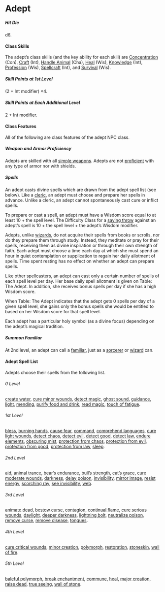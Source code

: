 # Adept

##### Hit Die

d6.

#### Class Skills

The adept’s class skills (and the key ability for each skill) are [Concentration](/srd/skills/concentration.htm) (Con), [Craft](/srd/skills/craft.htm) (Int), [Handle Animal](/srd/skills/handleAnimal.htm) (Cha), [Heal](/srd/skills/heal.htm) (Wis), [Knowledge](/srd/skills/knowledge.htm) (Int), [Profession](/srd/skills/profession.htm) (Wis), [Spellcraft](/srd/skills/spellcraft.htm) (Int), and [Survival](/srd/skills/survival.htm) (Wis).

##### Skill Points at 1st Level

(2 + Int modifier) ×4.

##### Skill Points at Each Additional Level

2 + Int modifier.

#### Class Features

All of the following are class features of the adept NPC class.

##### Weapon and Armor Proficiency

Adepts are skilled with all [simple weapons](/srd/equipment/weapons.htm#simpleMartialandExoticWeapons). Adepts are not [proficient](/srd/combat/combatModifiers.htm#weaponArmorAndShieldProficiency) with any type of armor nor with shields.

##### Spells

An adept casts divine spells which are drawn from the adept spell list (see below). Like a [cleric](/srd/classes/cleric.htm), an adept must choose and prepare her spells in advance. Unlike a cleric, an adept cannot spontaneously cast cure or inflict spells.

To prepare or cast a spell, an adept must have a Wisdom score equal to at least 10 + the spell level. The Difficulty Class for a [saving throw](/srd/combat/combatStatistics.htm#savingThrows) against an adept’s spell is 10 + the spell level + the adept’s Wisdom modifier.

Adepts, unlike [wizards](/srd/classes/sorcererWizard.htm#wizard), do not acquire their spells from books or scrolls, nor do they prepare them through study. Instead, they meditate or pray for their spells, receiving them as divine inspiration or through their own strength of faith. Each adept must choose a time each day at which she must spend an hour in quiet contemplation or supplication to regain her daily allotment of spells. Time spent resting has no effect on whether an adept can prepare spells.

Like other spellcasters, an adept can cast only a certain number of spells of each spell level per day. Her base daily spell allotment is given on Table: The Adept. In addition, she receives bonus spells per day if she has a high Wisdom score.

When Table: The Adept indicates that the adept gets 0 spells per day of a given spell level, she gains only the bonus spells she would be entitled to based on her Wisdom score for that spell level.

Each adept has a particular holy symbol (as a divine focus) depending on the adept’s magical tradition.

##### Summon Familiar

At 2nd level, an adept can call a [familiar](/srd/classes/sorcererWizard.htm#familiars), just as a [sorcerer](/srd/classes/sorcererWizard.htm#sorcerer) or [wizard](/srd/classes/sorcererWizard.htm#wizard) can.

#### Adept Spell List

Adepts choose their spells from the following list.

###### 0 Level

  [create water](/srd/spells/createWater.htm), [cure minor wounds](/srd/spells/cureMinorWounds.htm), [detect magic](/srd/spells/detectMagic.htm), [ghost sound](/srd/spells/ghostSound.htm), [guidance](/srd/spells/guidance.htm), [light](/srd/spells/light.htm), [mending](/srd/spells/mending.htm), [purify food and drink](/srd/spells/purifyFoodAndDrink.htm), [read magic](/srd/spells/readMagic.htm), [touch of fatigue](/srd/spells/touchOfFatigue.htm).

###### 1st Level

  [bless](/srd/spells/bless.htm), [burning hands](/srd/spells/burningHands.htm), [cause fear](/srd/spells/causeFear.htm), [command](/srd/spells/command.htm), [comprehend languages](/srd/spells/comprehendLanguages.htm), [cure light wounds](/srd/spells/cureLightWounds.htm), [detect chaos](/srd/spells/detectChaos.htm), [detect evil](/srd/spells/detectEvil.htm), [detect good](/srd/spells/detectGood.htm), [detect law](/srd/spells/detectLaw.htm), [endure elements](/srd/spells/endureElements.htm), [obscuring mist](/srd/spells/obscuringMist.htm), [protection from chaos](/srd/spells/protectionFromChaos.htm), [protection from evil](/srd/spells/protectionFromEvil.htm), [protection from good](/srd/spells/protectionFromGood.htm), [protection from law](/srd/spells/protectionFromLaw.htm), [sleep](/srd/spells/sleep.htm).

###### 2nd Level

  [aid](/srd/spells/aid.htm), [animal trance](/srd/spells/animalTrance.htm), [bear’s endurance](/srd/spells/bearsEndurance.htm), [bull’s strength](/srd/spells/bullsStrength.htm), [cat’s grace](/srd/spells/catsGrace.htm), [cure moderate wounds](/srd/spells/cureModerateWounds.htm), [darkness](/srd/spells/darkness.htm), [delay poison](/srd/spells/delayPoison.htm), [invisibility](/srd/spells/invisibility.htm), [mirror image](/srd/spells/mirrorImage.htm), [resist energy](/srd/spells/resistEnergy.htm), [scorching ray](/srd/spells/scorchingRay.htm), [see invisibility](/srd/spells/seeInvisibility.htm), [web](/srd/spells/web.htm).

###### 3rd Level

  [animate dead](/srd/spells/animateDead.htm), [bestow curse](/srd/spells/bestowCurse.htm), [contagion](/srd/spells/contagion.htm), [continual flame](/srd/spells/continualFlame.htm), [cure serious wounds](/srd/spells/cureSeriousWounds.htm), [daylight](/srd/spells/daylight.htm), [deeper darkness](/srd/spells/deeperDarkness.htm), [lightning bolt](/srd/spells/lightningBolt.htm), [neutralize poison](/srd/spells/neutralizePoison.htm), [remove curse](/srd/spells/removeCurse.htm), [remove disease](/srd/spells/removeDisease.htm), [tongues](/srd/spells/tongues.htm).

###### 4th Level

  [cure critical wounds](/srd/spells/cureCriticalWounds.htm), [minor creation](/srd/spells/minorCreation.htm), [polymorph](/srd/spells/polymorph.htm), [restoration](/srd/spells/restoration.htm), [stoneskin](/srd/spells/stoneskin.htm), [wall of fire](/srd/spells/wallOfFire.htm).

###### 5th Level

  [baleful polymorph](/srd/spells/balefulPolymorph.htm), [break enchantment](/srd/spells/breakEnchantment.htm), [commune](/srd/spells/commune.htm), [heal](/srd/spells/heal.htm), [major creation](/srd/spells/majorCreation.htm), [raise dead](/srd/spells/raiseDead.htm), [true seeing](/srd/spells/trueSeeing.htm), [wall of stone](/srd/spells/wallOfStone.htm).
